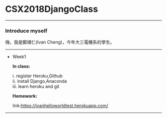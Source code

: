 # CSX2018DjangoClass

---
### Introduce myself 

嗨，我是鄭禕仁(Ivan Cheng)，今年大三電機系的學生。

---
* Week1

    **In class:**
    
    i. register Heroku,Github   
    ii. install Django,Anaconda  
    iii. learn heroku and git  
    
    **Homework:**
    
    link:https://ivanhelloworldtest.herokuapp.com/
  
--- 
    
